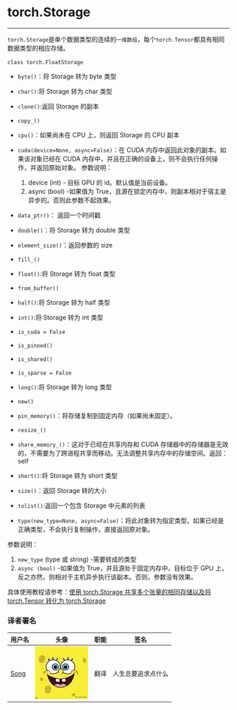 # torch.Storage

* * *

`torch.Storage`是单个数据类型的连续的`一维数组`，每个`torch.Tensor`都具有相同数据类型的相应存储。

```
class torch.FloatStorage 
```

*   `byte()`：将 Storage 转为 byte 类型
*   `char()`:将 Storage 转为 char 类型
*   `clone()`:返回 Storage 的副本
*   `copy_()`
*   `cpu()`：如果尚未在 CPU 上，则返回 Storage 的 CPU 副本
*   `cuda(device=None, async=False)`：在 CUDA 内存中返回此对象的副本。如果该对象已经在 CUDA 内存中，并且在正确的设备上，则不会执行任何操作，并返回原始对象。 参数说明：

    1.  device (int) - 目标 GPU 的 id。默认值是当前设备。
    2.  async (bool) -如果值为 True，且源在锁定内存中，则副本相对于宿主是异步的。否则此参数不起效果。
*   `data_ptr()`： 返回一个时间戳
*   `double()`：将 Storage 转为 double 类型
*   `element_size()`：返回参数的 size
*   `fill_()`
*   `float()`:将 Storage 转为 float 类型
*   `from_buffer()`
*   `half()`:将 Storage 转为 half 类型
*   `int()`:将 Storage 转为 int 类型
*   `is_cuda = False`
*   `is_pinned()`
*   `is_shared()`
*   `is_sparse = False`
*   `long()`:将 Storage 转为 long 类型
*   `new()`
*   `pin_memory()`：将存储复制到固定内存（如果尚未固定）。
*   `resize_()`
*   `share_memory_()`：这对于已经在共享内存和 CUDA 存储器中的存储器是无效的，不需要为了跨进程共享而移动。无法调整共享内存中的存储空间。返回：self
*   `short()`:将 Storage 转为 short 类型
*   `size()`：返回 Storage 转的大小
*   `tolist()`:返回一个包含 Storage 中元素的列表
*   `type(new_type=None, async=False)`：将此对象转为指定类型。如果已经是正确类型，不会执行复制操作，直接返回原对象。

参数说明：

1.  `new_type` (type 或 string) -需要转成的类型
2.  `async (bool)` -如果值为 True，并且源处于固定内存中，目标位于 GPU 上，反之亦然，则相对于主机异步执行该副本。否则，参数没有效果。

具体使用教程请参考：[使用 torch.Storage 共享多个张量的相同存储以及将 torch.Tensor 转化为 torch.Storage](https://ptorch.com/news/52.html)

### 译者署名

| 用户名 | 头像 | 职能 | 签名 |
| --- | --- | --- | --- |
| [Song](https://ptorch.com) | ![](img/2018033000352689884.jpeg) | 翻译 | 人生总要追求点什么 |